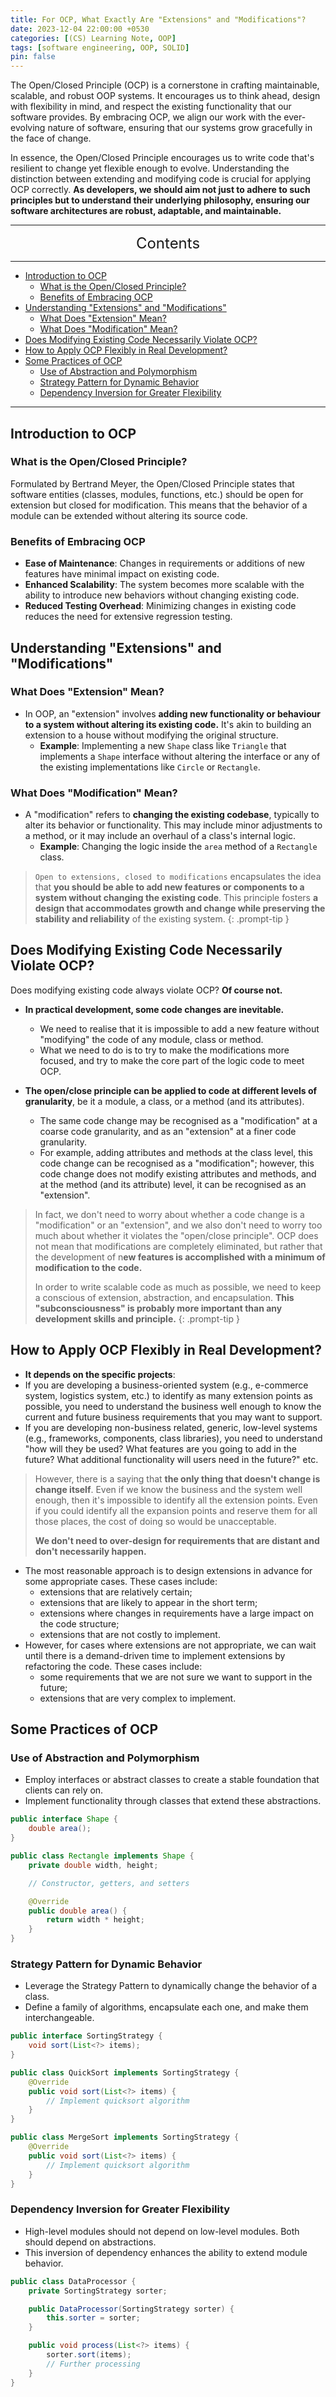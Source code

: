 ```yaml
---
title: For OCP, What Exactly Are "Extensions" and "Modifications"?
date: 2023-12-04 22:00:00 +0530
categories: [(CS) Learning Note, OOP]
tags: [software engineering, OOP, SOLID]
pin: false
---
```


The Open/Closed Principle (OCP) is a cornerstone in crafting maintainable, scalable, and robust OOP systems. It encourages us to think ahead, design with flexibility in mind, and respect the existing functionality that our software provides. By embracing OCP, we align our work with the ever-evolving nature of software, ensuring that our systems grow gracefully in the face of change.

In essence, the Open/Closed Principle encourages us to write code that's resilient to change yet flexible enough to evolve. Understanding the distinction between extending and modifying code is crucial for applying OCP correctly. **As developers, we should aim not just to adhere to such principles but to understand their underlying philosophy, ensuring our software architectures are robust, adaptable, and maintainable.**

---
<center><font size='5'> Contents </font></center>

---

<!-- TOC -->
  * [Introduction to OCP](#introduction-to-ocp)
    * [What is the Open/Closed Principle?](#what-is-the-openclosed-principle)
    * [Benefits of Embracing OCP](#benefits-of-embracing-ocp)
  * [Understanding "Extensions" and "Modifications"](#understanding-extensions-and-modifications)
    * [What Does "Extension" Mean?](#what-does-extension-mean)
    * [What Does "Modification" Mean?](#what-does-modification-mean)
  * [Does Modifying Existing Code Necessarily Violate OCP?](#does-modifying-existing-code-necessarily-violate-ocp)
  * [How to Apply OCP Flexibly in Real Development?](#how-to-apply-ocp-flexibly-in-real-development)
  * [Some Practices of OCP](#some-practices-of-ocp)
    * [Use of Abstraction and Polymorphism](#use-of-abstraction-and-polymorphism)
    * [Strategy Pattern for Dynamic Behavior](#strategy-pattern-for-dynamic-behavior)
    * [Dependency Inversion for Greater Flexibility](#dependency-inversion-for-greater-flexibility)
<!-- TOC -->

---

## Introduction to OCP

### What is the Open/Closed Principle?

Formulated by Bertrand Meyer, the Open/Closed Principle states that software entities (classes, modules, functions, etc.) should be open for extension but closed for modification. This means that the behavior of a module can be extended without altering its source code.

### Benefits of Embracing OCP

- **Ease of Maintenance**: Changes in requirements or additions of new features have minimal impact on existing code.
- **Enhanced Scalability**: The system becomes more scalable with the ability to introduce new behaviors without changing existing code.
- **Reduced Testing Overhead**: Minimizing changes in existing code reduces the need for extensive regression testing.

## Understanding "Extensions" and "Modifications"

### What Does "Extension" Mean?

- In OOP, an "extension" involves **adding new functionality or behaviour to a system without altering its existing code.** It's akin to building an extension to a house without modifying the original structure.
  - **Example**: Implementing a new `Shape` class like `Triangle` that implements a `Shape` interface without altering the interface or any of the existing implementations like `Circle` or `Rectangle`.

### What Does "Modification" Mean?

- A "modification" refers to **changing the existing codebase**, typically to alter its behavior or functionality. This may include minor adjustments to a method, or it may include an overhaul of a class's internal logic.
  - **Example**: Changing the logic inside the `area` method of a `Rectangle` class.

> `Open to extensions, closed to modifications` encapsulates the idea that **you should be able to add new features or components to a system without changing the existing code**. This principle fosters **a design that accommodates growth and change while preserving the stability and reliability** of the existing system.
{: .prompt-tip }

## Does Modifying Existing Code Necessarily Violate OCP?

Does modifying existing code always violate OCP? **Of course not.**

- **In practical development, some code changes are inevitable.**
  - We need to realise that it is impossible to add a new feature without "modifying" the code of any module, class or method.
  - What we need to do is to try to make the modifications more focused, and try to make the core part of the logic code to meet OCP.

- **The open/close principle can be applied to code at different levels of granularity**, be it a module, a class, or a method (and its attributes). 
  - The same code change may be recognised as a "modification" at a coarse code granularity, and as an "extension" at a finer code granularity. 
  - For example, adding attributes and methods at the class level, this code change can be recognised as a "modification"; however, this code change does not modify existing attributes and methods, and at the method (and its attribute) level, it can be recognised as an "extension".

> In fact, we don't need to worry about whether a code change is a "modification" or an "extension", and we also don't need to worry too much about whether it violates the "open/close principle". OCP does not mean that modifications are completely eliminated, but rather that the development of n**ew features is accomplished with a minimum of modification to the code.**
> 
> In order to write scalable code as much as possible, we need to keep a conscious of extension, abstraction, and encapsulation. **This "subconsciousness" is probably more important than any development skills and principle.**
{: .prompt-tip }

## How to Apply OCP Flexibly in Real Development?

- **It depends on the specific projects**:
 - If you are developing a business-oriented system (e.g., e-commerce system, logistics system, etc.) to identify as many extension points as possible, you need to understand the business well enough to know the current and future business requirements that you may want to support.
 - If you are developing non-business related, generic, low-level systems (e.g., frameworks, components, class libraries), you need to understand "how will they be used? What features are you going to add in the future? What additional functionality will users need in the future?" etc.

> However, there is a saying that **the only thing that doesn't change is change itself**. Even if we know the business and the system well enough, then it's impossible to identify all the extension points. Even if you could identify all the expansion points and reserve them for all those places, the cost of doing so would be unacceptable.
> 
> **We don't need to over-design for requirements that are distant and don't necessarily happen.**

- The most reasonable approach is to design extensions in advance for some appropriate cases. These cases include:  
  - extensions that are relatively certain; 
  - extensions that are likely to appear in the short term; 
  - extensions where changes in requirements have a large impact on the code structure; 
  - extensions that are not costly to implement.
- However, for cases where extensions are not appropriate, we can wait until there is a demand-driven time to implement extensions by refactoring the code. These cases include:
  - some requirements that we are not sure we want to support in the future;
  - extensions that are very complex to implement.

## Some Practices of OCP

### Use of Abstraction and Polymorphism

- Employ interfaces or abstract classes to create a stable foundation that clients can rely on.
- Implement functionality through classes that extend these abstractions.

```java
public interface Shape {
    double area();
}

public class Rectangle implements Shape {
    private double width, height;

    // Constructor, getters, and setters

    @Override
    public double area() {
        return width * height;
    }
}
```

### Strategy Pattern for Dynamic Behavior

- Leverage the Strategy Pattern to dynamically change the behavior of a class.
- Define a family of algorithms, encapsulate each one, and make them interchangeable.

```java
public interface SortingStrategy {
    void sort(List<?> items);
}

public class QuickSort implements SortingStrategy {
    @Override
    public void sort(List<?> items) {
        // Implement quicksort algorithm
    }
}

public class MergeSort implements SortingStrategy {
    @Override
    public void sort(List<?> items) {
        // Implement quicksort algorithm
    }
}
```

### Dependency Inversion for Greater Flexibility

- High-level modules should not depend on low-level modules. Both should depend on abstractions.
- This inversion of dependency enhances the ability to extend module behavior.

```java
public class DataProcessor {
    private SortingStrategy sorter;

    public DataProcessor(SortingStrategy sorter) {
        this.sorter = sorter;
    }

    public void process(List<?> items) {
        sorter.sort(items);
        // Further processing
    }
}
```
